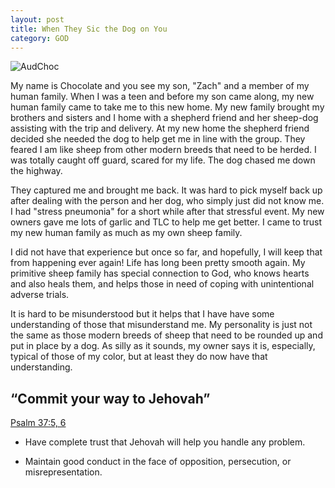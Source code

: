 ```yaml
---
layout: post
title: When They Sic the Dog on You
category: GOD
---
```


![AudChoc](https://www.keepandshare.com/userpics/h/e/a/r/tnhandstraining/2020-12/sb/_chcaudszch_-82842389.jpg?ts=1608142155)

My name is Chocolate and you see my son, "Zach" and a member of my human family. When I was a teen and before my son came along, my new human family came to take me to this new home. My new family brought my brothers and sisters and I home with a shepherd friend and her sheep-dog assisting with the trip and delivery. At my new home the shepherd friend decided she needed the dog to help get me in line with the group. They feared I am like sheep from other modern breeds that need to be herded. I was totally caught off guard, scared for my life. The dog chased me down the highway.

They captured me and brought me back. It was hard to pick myself back up after dealing with the person and her dog, who simply just did not know me. I had "stress pneumonia" for a short while after that stressful event. My new owners gave me lots of garlic and TLC to help me get better. I came to trust my new human family as much as my own sheep family. 

I did not have that experience but once so far, and hopefully, I will keep that from happening ever again! Life has long been pretty smooth again. My primitive sheep family has special connection to God, who knows hearts and also heals them, and helps those in need of coping with unintentional adverse trials. 

It is hard to be misunderstood but it helps that I have have some understanding of those that misunderstand me.  My personality is just not the same as those modern breeds of sheep that need to be rounded up and put in place by a dog. As silly as it sounds, my owner says it is, especially, typical of those of my color, but at least they do now have that understanding.

## “Commit your way to Jehovah”

[Psalm 37:5, 6](https://www.jw.org/en/library/bible/study-bible/books/psalms/37/#v19037005-v19037006)

* Have complete trust that Jehovah will help you handle any problem.

* Maintain good conduct in the face of opposition, persecution, or misrepresentation.